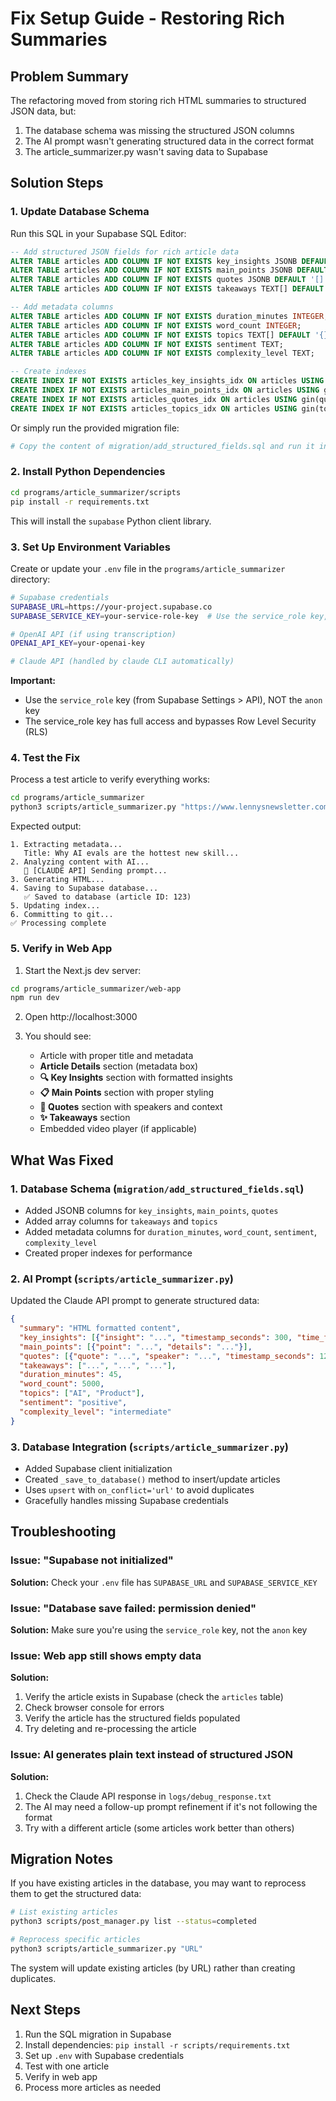 # Fix Setup Guide - Restoring Rich Summaries

## Problem Summary

The refactoring moved from storing rich HTML summaries to structured JSON data, but:
1. The database schema was missing the structured JSON columns
2. The AI prompt wasn't generating structured data in the correct format
3. The article_summarizer.py wasn't saving data to Supabase

## Solution Steps

### 1. Update Database Schema

Run this SQL in your Supabase SQL Editor:

```sql
-- Add structured JSON fields for rich article data
ALTER TABLE articles ADD COLUMN IF NOT EXISTS key_insights JSONB DEFAULT '[]';
ALTER TABLE articles ADD COLUMN IF NOT EXISTS main_points JSONB DEFAULT '[]';
ALTER TABLE articles ADD COLUMN IF NOT EXISTS quotes JSONB DEFAULT '[]';
ALTER TABLE articles ADD COLUMN IF NOT EXISTS takeaways TEXT[] DEFAULT '{}';

-- Add metadata columns
ALTER TABLE articles ADD COLUMN IF NOT EXISTS duration_minutes INTEGER;
ALTER TABLE articles ADD COLUMN IF NOT EXISTS word_count INTEGER;
ALTER TABLE articles ADD COLUMN IF NOT EXISTS topics TEXT[] DEFAULT '{}';
ALTER TABLE articles ADD COLUMN IF NOT EXISTS sentiment TEXT;
ALTER TABLE articles ADD COLUMN IF NOT EXISTS complexity_level TEXT;

-- Create indexes
CREATE INDEX IF NOT EXISTS articles_key_insights_idx ON articles USING gin(key_insights);
CREATE INDEX IF NOT EXISTS articles_main_points_idx ON articles USING gin(main_points);
CREATE INDEX IF NOT EXISTS articles_quotes_idx ON articles USING gin(quotes);
CREATE INDEX IF NOT EXISTS articles_topics_idx ON articles USING gin(topics);
```

Or simply run the provided migration file:
```bash
# Copy the content of migration/add_structured_fields.sql and run it in Supabase SQL Editor
```

### 2. Install Python Dependencies

```bash
cd programs/article_summarizer/scripts
pip install -r requirements.txt
```

This will install the `supabase` Python client library.

### 3. Set Up Environment Variables

Create or update your `.env` file in the `programs/article_summarizer` directory:

```bash
# Supabase credentials
SUPABASE_URL=https://your-project.supabase.co
SUPABASE_SERVICE_KEY=your-service-role-key  # Use the service_role key, not anon key

# OpenAI API (if using transcription)
OPENAI_API_KEY=your-openai-key

# Claude API (handled by claude CLI automatically)
```

**Important:**
- Use the `service_role` key (from Supabase Settings > API), NOT the `anon` key
- The service_role key has full access and bypasses Row Level Security (RLS)

### 4. Test the Fix

Process a test article to verify everything works:

```bash
cd programs/article_summarizer
python3 scripts/article_summarizer.py "https://www.lennysnewsletter.com/p/why-ai-evals-are-the-hottest-new-skill"
```

Expected output:
```
1. Extracting metadata...
   Title: Why AI evals are the hottest new skill...
2. Analyzing content with AI...
   🤖 [CLAUDE API] Sending prompt...
3. Generating HTML...
4. Saving to Supabase database...
   ✅ Saved to database (article ID: 123)
5. Updating index...
6. Committing to git...
✅ Processing complete
```

### 5. Verify in Web App

1. Start the Next.js dev server:
```bash
cd programs/article_summarizer/web-app
npm run dev
```

2. Open http://localhost:3000

3. You should see:
   - Article with proper title and metadata
   - **Article Details** section (metadata box)
   - **🔍 Key Insights** section with formatted insights
   - **📋 Main Points** section with proper styling
   - **💬 Quotes** section with speakers and context
   - **✨ Takeaways** section
   - Embedded video player (if applicable)

## What Was Fixed

### 1. Database Schema (`migration/add_structured_fields.sql`)
- Added JSONB columns for `key_insights`, `main_points`, `quotes`
- Added array columns for `takeaways` and `topics`
- Added metadata columns for `duration_minutes`, `word_count`, `sentiment`, `complexity_level`
- Created proper indexes for performance

### 2. AI Prompt (`scripts/article_summarizer.py`)
Updated the Claude API prompt to generate structured data:
```json
{
  "summary": "HTML formatted content",
  "key_insights": [{"insight": "...", "timestamp_seconds": 300, "time_formatted": "5:00"}],
  "main_points": [{"point": "...", "details": "..."}],
  "quotes": [{"quote": "...", "speaker": "...", "timestamp_seconds": 120}],
  "takeaways": ["...", "...", "..."],
  "duration_minutes": 45,
  "word_count": 5000,
  "topics": ["AI", "Product"],
  "sentiment": "positive",
  "complexity_level": "intermediate"
}
```

### 3. Database Integration (`scripts/article_summarizer.py`)
- Added Supabase client initialization
- Created `_save_to_database()` method to insert/update articles
- Uses `upsert` with `on_conflict='url'` to avoid duplicates
- Gracefully handles missing Supabase credentials

## Troubleshooting

### Issue: "Supabase not initialized"
**Solution:** Check your `.env` file has `SUPABASE_URL` and `SUPABASE_SERVICE_KEY`

### Issue: "Database save failed: permission denied"
**Solution:** Make sure you're using the `service_role` key, not the `anon` key

### Issue: Web app still shows empty data
**Solution:**
1. Verify the article exists in Supabase (check the `articles` table)
2. Check browser console for errors
3. Verify the article has the structured fields populated
4. Try deleting and re-processing the article

### Issue: AI generates plain text instead of structured JSON
**Solution:**
1. Check the Claude API response in `logs/debug_response.txt`
2. The AI may need a follow-up prompt refinement if it's not following the format
3. Try with a different article (some articles work better than others)

## Migration Notes

If you have existing articles in the database, you may want to reprocess them to get the structured data:

```bash
# List existing articles
python3 scripts/post_manager.py list --status=completed

# Reprocess specific articles
python3 scripts/article_summarizer.py "URL"
```

The system will update existing articles (by URL) rather than creating duplicates.

## Next Steps

1. Run the SQL migration in Supabase
2. Install dependencies: `pip install -r scripts/requirements.txt`
3. Set up `.env` with Supabase credentials
4. Test with one article
5. Verify in web app
6. Process more articles as needed
